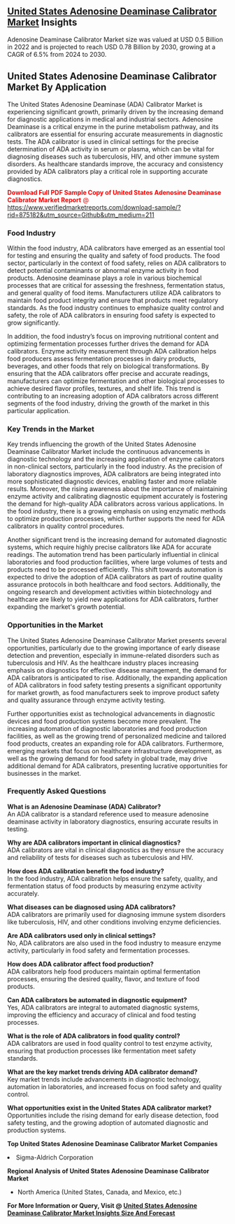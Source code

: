 <h2><a href="https://www.verifiedmarketreports.com/download-sample/?rid=875182&amp;utm_source=Github&amp;utm_medium=211" target="_blank">United States Adenosine Deaminase Calibrator Market</a> Insights</h2><p>Adenosine Deaminase Calibrator Market size was valued at USD 0.5 Billion in 2022 and is projected to reach USD 0.78 Billion by 2030, growing at a CAGR of 6.5% from 2024 to 2030.</p><p><h2>United States Adenosine Deaminase Calibrator Market By Application</h2><p>The United States Adenosine Deaminase (ADA) Calibrator Market is experiencing significant growth, primarily driven by the increasing demand for diagnostic applications in medical and industrial sectors. Adenosine Deaminase is a critical enzyme in the purine metabolism pathway, and its calibrators are essential for ensuring accurate measurements in diagnostic tests. The ADA calibrator is used in clinical settings for the precise determination of ADA activity in serum or plasma, which can be vital for diagnosing diseases such as tuberculosis, HIV, and other immune system disorders. As healthcare standards improve, the accuracy and consistency provided by ADA calibrators play a critical role in supporting accurate diagnostics. <p><span class=""><span style="color: #ff0000;"><strong>Download Full PDF Sample Copy of United States Adenosine Deaminase Calibrator Market Report</strong> @ </span><a href="https://www.verifiedmarketreports.com/download-sample/?rid=875182&amp;utm_source=Github&amp;utm_medium=211" target="_blank">https://www.verifiedmarketreports.com/download-sample/?rid=875182&amp;utm_source=Github&amp;utm_medium=211</a></span></p></p><h3>Food Industry</h3><p>Within the food industry, ADA calibrators have emerged as an essential tool for testing and ensuring the quality and safety of food products. The food sector, particularly in the context of food safety, relies on ADA calibrators to detect potential contaminants or abnormal enzyme activity in food products. Adenosine deaminase plays a role in various biochemical processes that are critical for assessing the freshness, fermentation status, and general quality of food items. Manufacturers utilize ADA calibrators to maintain food product integrity and ensure that products meet regulatory standards. As the food industry continues to emphasize quality control and safety, the role of ADA calibrators in ensuring food safety is expected to grow significantly.</p><p>In addition, the food industry’s focus on improving nutritional content and optimizing fermentation processes further drives the demand for ADA calibrators. Enzyme activity measurement through ADA calibration helps food producers assess fermentation processes in dairy products, beverages, and other foods that rely on biological transformations. By ensuring that the ADA calibrators offer precise and accurate readings, manufacturers can optimize fermentation and other biological processes to achieve desired flavor profiles, textures, and shelf life. This trend is contributing to an increasing adoption of ADA calibrators across different segments of the food industry, driving the growth of the market in this particular application.</p><h3>Key Trends in the Market</h3><p>Key trends influencing the growth of the United States Adenosine Deaminase Calibrator Market include the continuous advancements in diagnostic technology and the increasing application of enzyme calibrators in non-clinical sectors, particularly in the food industry. As the precision of laboratory diagnostics improves, ADA calibrators are being integrated into more sophisticated diagnostic devices, enabling faster and more reliable results. Moreover, the rising awareness about the importance of maintaining enzyme activity and calibrating diagnostic equipment accurately is fostering the demand for high-quality ADA calibrators across various applications. In the food industry, there is a growing emphasis on using enzymatic methods to optimize production processes, which further supports the need for ADA calibrators in quality control procedures.</p><p>Another significant trend is the increasing demand for automated diagnostic systems, which require highly precise calibrators like ADA for accurate readings. The automation trend has been particularly influential in clinical laboratories and food production facilities, where large volumes of tests and products need to be processed efficiently. This shift towards automation is expected to drive the adoption of ADA calibrators as part of routine quality assurance protocols in both healthcare and food sectors. Additionally, the ongoing research and development activities within biotechnology and healthcare are likely to yield new applications for ADA calibrators, further expanding the market's growth potential.</p><h3>Opportunities in the Market</h3><p>The United States Adenosine Deaminase Calibrator Market presents several opportunities, particularly due to the growing importance of early disease detection and prevention, especially in immune-related disorders such as tuberculosis and HIV. As the healthcare industry places increasing emphasis on diagnostics for effective disease management, the demand for ADA calibrators is anticipated to rise. Additionally, the expanding application of ADA calibrators in food safety testing presents a significant opportunity for market growth, as food manufacturers seek to improve product safety and quality assurance through enzyme activity testing.</p><p>Further opportunities exist as technological advancements in diagnostic devices and food production systems become more prevalent. The increasing automation of diagnostic laboratories and food production facilities, as well as the growing trend of personalized medicine and tailored food products, creates an expanding role for ADA calibrators. Furthermore, emerging markets that focus on healthcare infrastructure development, as well as the growing demand for food safety in global trade, may drive additional demand for ADA calibrators, presenting lucrative opportunities for businesses in the market.</p><h3>Frequently Asked Questions</h3><p><strong>What is an Adenosine Deaminase (ADA) Calibrator?</strong><br>An ADA calibrator is a standard reference used to measure adenosine deaminase activity in laboratory diagnostics, ensuring accurate results in testing.</p><p><strong>Why are ADA calibrators important in clinical diagnostics?</strong><br>ADA calibrators are vital in clinical diagnostics as they ensure the accuracy and reliability of tests for diseases such as tuberculosis and HIV.</p><p><strong>How does ADA calibration benefit the food industry?</strong><br>In the food industry, ADA calibration helps ensure the safety, quality, and fermentation status of food products by measuring enzyme activity accurately.</p><p><strong>What diseases can be diagnosed using ADA calibrators?</strong><br>ADA calibrators are primarily used for diagnosing immune system disorders like tuberculosis, HIV, and other conditions involving enzyme deficiencies.</p><p><strong>Are ADA calibrators used only in clinical settings?</strong><br>No, ADA calibrators are also used in the food industry to measure enzyme activity, particularly in food safety and fermentation processes.</p><p><strong>How does ADA calibrator affect food production?</strong><br>ADA calibrators help food producers maintain optimal fermentation processes, ensuring the desired quality, flavor, and texture of food products.</p><p><strong>Can ADA calibrators be automated in diagnostic equipment?</strong><br>Yes, ADA calibrators are integral to automated diagnostic systems, improving the efficiency and accuracy of clinical and food testing processes.</p><p><strong>What is the role of ADA calibrators in food quality control?</strong><br>ADA calibrators are used in food quality control to test enzyme activity, ensuring that production processes like fermentation meet safety standards.</p><p><strong>What are the key market trends driving ADA calibrator demand?</strong><br>Key market trends include advancements in diagnostic technology, automation in laboratories, and increased focus on food safety and quality control.</p><p><strong>What opportunities exist in the United States ADA calibrator market?</strong><br>Opportunities include the rising demand for early disease detection, food safety testing, and the growing adoption of automated diagnostic and production systems.</p></p><p><strong>Top United States Adenosine Deaminase Calibrator Market Companies</strong></p><div data-test-id=""><p><li>Sigma-Aldrich Corporation</li></p><div><strong>Regional Analysis of&nbsp;United States Adenosine Deaminase Calibrator Market</strong></div><ul><li dir="ltr"><p dir="ltr">North America&nbsp;(United States, Canada, and Mexico, etc.)</p></li></ul><p><strong>For More Information or Query, Visit @&nbsp;</strong><strong><a href="https://www.verifiedmarketreports.com/product/adenosine-deaminase-calibrator-market/?utm_source=Github&amp;utm_medium=211" target="_blank">United States Adenosine Deaminase Calibrator Market Insights Size And Forecast</a></strong></p></div>
